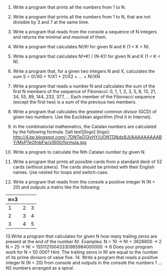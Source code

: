 1. Write a program that prints all the numbers from 1 to N.
2. Write a program that prints all the numbers from 1 to N, that are not divisible by 3 and 7 at the same time.
3. Write a program that reads from the console a sequence of N integers and returns the minimal and maximal of them.
4. Write a program that calculates N!/K! for given N and K (1 < K < N).
5. Write a program that calculates N!*K! / (N-K)! for given N and K (1 < K < N).
6. Write a program that, for a given two integers N and X, calculates the sum S = 0!/X0 + 1!/X1 + 2!/X2 + ... + N!/XN
7. Write a program that reads a number N and calculates the sum of the first N members of the sequence of Fibonacci: 0, 1, 1, 2, 3, 5, 8, 13, 21, 34, 55, 89, 144, 233, 377, ... Each member of the Fibonacci sequence (except the first two) is a sum of the previous two members.
8. Write a program that calculates the greatest common divisor (GCD) of given two numbers. Use the Euclidean algorithm (find it in Internet).
9. In the combinatorial mathematics, the Catalan numbers are calculated by the following formula:
![alt text][logo]
[logo]: http://4.bp.blogspot.com/-7DNTeG13yHY/UONTDNdz8JI/AAAAAAAAABY/MxP7eOfnbFw/s1600/formula.jpg 


10. Write a program to calculate the Nth Catalan number by given N.
11. Write a program that prints all possible cards from a standard deck of 52 cards (without jokers). The cards should be printed with their English names. Use nested for loops and switch-case.
12. Write a program that reads from the console a positive integer N (N < 20) and outputs a matrix like the following:

| n=3 |||
| ------------- |:-------------:| -----:|
| 1 |2 | 3|
| 2 |3 | 4|
| 3 |4 | 5|

13.Write a program that calculates for given N how many trailing zeros are present at the end of the number N!. Examples:
N = 10 -> N! = 3628800 -> 2
N = 25 -> N! = 15511210043330985984000000 -> 6
Does your program work for N = 50 000? Hint: The trailing zeros in N! are equal to the number of its prime divisors of value five.
14. Write a program that reads a positive integer N (N < 20) from console and outputs in the console the numbers 1 ... N2 numbers arranged as a spiral.


